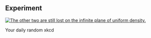 ## Experiment
[![The other two are still lost on the infinite plane of uniform density.](https://imgs.xkcd.com/comics/experiment.png)](https://xkcd.com/669/ "The other two are still lost on the infinite plane of uniform density.")

Your daily random xkcd
